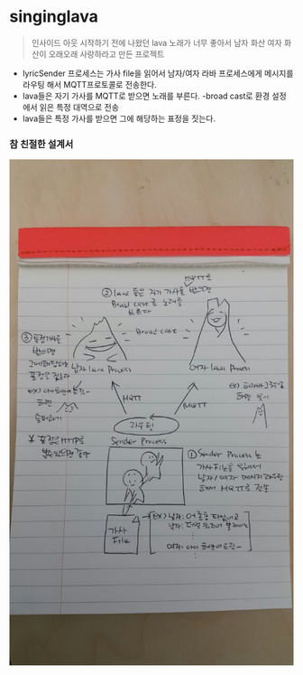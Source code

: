 # singinglava
> 인사이드 아웃 시작하기 전에 나왔던 lava 노래가 너무 좋아서 남자 화산 여자 화산이 오래오래 사랑하라고 만든 프로젝트

 - lyricSender 프로세스는 가사 file을 읽어서 남자/여자 라바 프로세스에게 메시지를 라우팅 해서 MQTT프로토콜로 전송한다.
 - lava들은 자기 가사를 MQTT로 받으면 노래를 부른다. -broad cast로 환경 설정에서 읽은 특정 대역으로 전송
 - lava들은 특정 가사를 받으면 그에 해당하는 표정을 짓는다. 
 
 ### 참 친절한 설계서
![alt tag](https://github.com/raregne/singinglava/blob/master/raw/whattodo.jpeg)